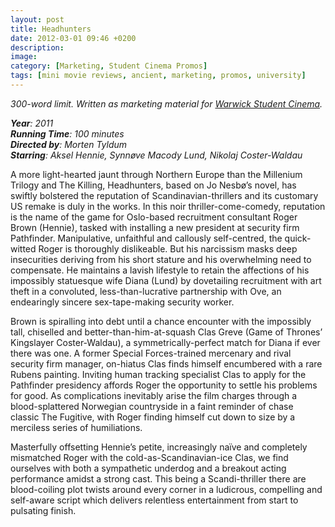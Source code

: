 ```yaml
---
layout: post
title: Headhunters
date: 2012-03-01 09:46 +0200
description: 
image: 
category: [Marketing, Student Cinema Promos]
tags: [mini movie reviews, ancient, marketing, promos, university]
---
```

*300-word limit. Written as marketing material for <a href = "https://warwick.film/filminfo?id=2919">Warwick Student Cinema</a>.*

***Year**: 2011  
**Running Time**: 100 minutes  
**Directed by**: Morten Tyldum  
**Starring**: Aksel Hennie, Synnøve Macody Lund, Nikolaj Coster-Waldau*  

A more light-hearted jaunt through Northern Europe than the Millenium Trilogy and The Killing, Headhunters, based on Jo Nesbø’s novel, has swiftly bolstered the reputation of Scandinavian-thrillers and its customary US remake is duly in the works. In this noir thriller-come-comedy, reputation is the name of the game for Oslo-based recruitment consultant Roger Brown (Hennie), tasked with installing a new president at security firm Pathfinder. Manipulative, unfaithful and callously self-centred, the quick-witted Roger is thoroughly dislikeable. But his narcissism masks deep insecurities deriving from his short stature and his overwhelming need to compensate. He maintains a lavish lifestyle to retain the affections of his impossibly statuesque wife Diana (Lund) by dovetailing recruitment with art theft in a convoluted, less-than-lucrative partnership with Ove, an endearingly sincere sex-tape-making security worker.

Brown is spiralling into debt until a chance encounter with the impossibly tall, chiselled and better-than-him-at-squash Clas Greve (Game of Thrones’ Kingslayer Coster-Waldau), a symmetrically-perfect match for Diana if ever there was one. A former Special Forces-trained mercenary and rival security firm manager, on-hiatus Clas finds himself encumbered with a rare Rubens painting. Inviting human tracking specialist Clas to apply for the Pathfinder presidency affords Roger the opportunity to settle his problems for good. As complications inevitably arise the film charges through a blood-splattered Norwegian countryside in a faint reminder of chase classic The Fugitive, with Roger finding himself cut down to size by a merciless series of humiliations.

Masterfully offsetting Hennie’s petite, increasingly naïve and completely mismatched Roger with the cold-as-Scandinavian-ice Clas, we find ourselves with both a sympathetic underdog and a breakout acting performance amidst a strong cast. This being a Scandi-thriller there are blood-coiling plot twists around every corner in a ludicrous, compelling and self-aware script which delivers relentless entertainment from start to pulsating finish.
